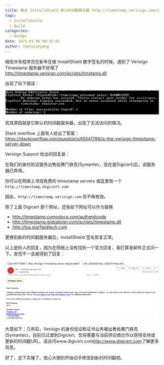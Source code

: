 ```yaml
---
title: 解决 InstallShield 默认时间戳服务器 http://timestamp.verisign.com/scripts/timstamp.dll 不可用
tags:
  - InstallShield
  - Build
categories:
  - DevOps
date: 2021-01-06 09:35:41
author: shenxianpeng
---
```


相信许多程序员在新年在做 InstallShield 数字签名的时候，遇到了 Verisign Timestamp 服务器不好用了 http://timestamp.verisign.com/scripts/timstamp.dll

出现了如下错误：

![](verisign-server-not-working/failed.png)

究其原因就是它默认的时间戳服务器，出现了无法访问的情况。

Stack overflow 上面有人给出了答案：https://stackoverflow.com/questions/65541786/is-the-verisign-timestamp-server-down

Verisign Support 给出的回复是：

在我们的身份验证服务出售给赛门铁克(Symantec，现在是Digicert)后，该服务器已弃用。

你可以在网络上寻找免费的 timestamp servers 或这里有一个 `http://timestamp.digicert.com`

因此，`http://timestamp.verisign.com` 将不再有效。

除了上面 Digicert 那个网址，还有如下网址可以作为替换

* http://timestamp.comodoca.com/authenticode
* http://timestamp.globalsign.com/scripts/timestamp.dll
* http://tsa.starfieldtech.com

更换到新的时间戳服务器后，InstallShield 签名恢复正常。

以上是别人的回复，因为在网络上没有找到一个官方回复，我打算发邮件正式问一下。发完不一会就得到了回复：

![](verisign-server-not-working/reply.png)

大意如下：几年前，Verisign 的身份验证和证书业务被出售给赛门铁克(Symantec)，目前已过渡到Digicert。您将需要与当前供应商合作以获得支持或更新的时间戳URL。请访问www.digicert.com<http://www.digicert.com>了解更多信息。

好了，这下实锤了，放心大胆的开始动手修改到新的时间戳吧。

